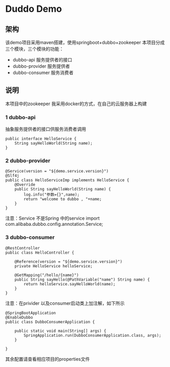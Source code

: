 # Duddo Demo 

## 架构
该demo项目采用maven搭建，使用springboot+dubbo+zookeeper
本项目分成三个模块，三个模块的功能：
- dubbo-api 服务提供者的接口
- dubbo-provider 服务提供者
- dubbo-consumer	服务消费者

## 说明
本项目中的zookeeper 我采用docker的方式，在自己的云服务器上构建

### 1 dubbo-api
抽象服务提供者的接口供服务消费者调用
```
public interface HelloService {
    String sayHelloWorld(String name);
}
```
### 2 dubbo-provider

```
@Service(version = "${demo.service.version}")
@Slf4j
public class HelloServiceImp implements HelloService {
    @Override
    public String sayHelloWorld(String name) {
        log.info("参数={}",name);
        return "welcome to dubbo , "+name;
    }
}
```
注意：Service 不是Spring 中的service
import com.alibaba.dubbo.config.annotation.Service;

### 3 dubbo-consumer 

```
@RestController
public class HelloController {

    @Reference(version = "${demo.service.version}")
    private HelloService helloService;

    @GetMapping("/hello/{name}")
    public String sayHello(@PathVariable("name") String name) {
        return helloService.sayHelloWorld(name);
    }
}

```

注意：在privider 以及consumer启动类上加注解，如下所示
```
@SpringBootApplication
@EnableDubbo
public class DubboConsumerApplication {

    public static void main(String[] args) {
        SpringApplication.run(DubboConsumerApplication.class, args);
    }

}
```
其余配置请查看相应项目的properties文件
